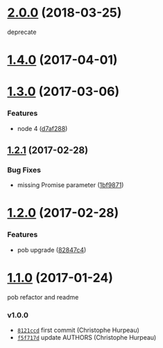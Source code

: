 <a name="2.0.0"></a>
# [2.0.0](https://github.com/christophehurpeau/promise-callback-factory/compare/v1.4.0...v2.0.0) (2018-03-25)

deprecate


<a name="1.4.0"></a>
# [1.4.0](https://github.com/christophehurpeau/promise-callback-factory/compare/v1.3.0...v1.4.0) (2017-04-01)


<a name="1.3.0"></a>
# [1.3.0](https://github.com/christophehurpeau/promise-callback-factory/compare/v1.2.1...v1.3.0) (2017-03-06)


### Features

* node 4 ([d7af288](https://github.com/christophehurpeau/promise-callback-factory/commit/d7af288))


<a name="1.2.1"></a>
## [1.2.1](https://github.com/christophehurpeau/promise-callback-factory/compare/v1.2.0...v1.2.1) (2017-02-28)


### Bug Fixes

* missing Promise parameter ([1bf9871](https://github.com/christophehurpeau/promise-callback-factory/commit/1bf9871))


<a name="1.2.0"></a>
# [1.2.0](https://github.com/christophehurpeau/promise-callback-factory/compare/v1.1.0...v1.2.0) (2017-02-28)


### Features

* pob upgrade ([82847c4](https://github.com/christophehurpeau/promise-callback-factory/commit/82847c4))


<a name="1.1.0"></a>
# [1.1.0](https://github.com/christophehurpeau/promise-callback-factory/compare/v1.0.0...v1.1.0) (2017-01-24)

pob refactor and readme


### v1.0.0

- [`8121ccd`](https://github.com/christophehurpeau/promise-callback-factory/commit/8121ccd2ae6cc49faea2ef34190b3b75b0107bd4) first commit (Christophe Hurpeau)
- [`f5f717d`](https://github.com/christophehurpeau/promise-callback-factory/commit/f5f717d96930d70f98803c34c6669809e0cf1b6a) update AUTHORS (Christophe Hurpeau)
